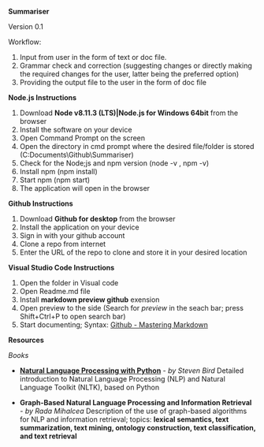 **Summariser**

Version 0.1

Workflow:
1. Input from user in the form of text or doc file.
2. Grammar check and correction (suggesting changes or directly making the required changes for the user, latter being the preferred option)
3. Providing the output file to the user in the form of doc file

**Node.js Instructions**

1. Download **Node v8.11.3 (LTS)|Node.js for Windows 64bit** from the browser
1. Install the software on your device
1. Open Command Prompt on the screen
1. Open the directory in cmd prompt where the desired file/folder is stored (C:Documents\Github\Summariser)
1. Check for the Node;js and npm version (node -v , npm -v)
1. Install npm (npm install)
1. Start npm (npm start)
1. The application will open in the browser

**Github Instructions**

1. Download **Github for desktop** from the browser
1. Install the application on your device
1. Sign in with your github account
1. Clone a repo from internet
1. Enter the URL of the repo to clone and store it in your desired location

**Visual Studio Code Instructions**

1. Open the folder in Visual code
1. Open Readme.md file
1. Install **markdown preview github** exension
1. Open preview to the side (Search for *preview* in the seach bar; press Shift+Ctrl+P to open search bar)
1. Start documenting; Syntax: [Github - Mastering Markdown](https://guides.github.com/features/mastering-markdown/)

**Resources**

*Books*
* **[Natural Language Processing with Python](https://www.nltk.org/book/)** - *by Steven Bird*
Detailed introduction to Natural Language Processing (NLP) and Natural Language Toolkit (NLTK), based on Python

* **Graph-Based Natural Language Processing and Information Retrieval** - *by Rada Mihalcea*
Description of the use of graph-based algorithms for NLP and information retrieval; topics: **lexical semantics, text summarization, text mining, ontology construction, text classification, and text retrieval**

